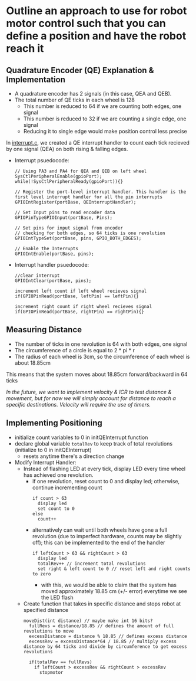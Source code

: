 # Outline an approach to use for robot motor control such that you can define a position and have the robot reach it



## Quadrature Encoder (QE) Explanation & Implementation
- A quadrature encoder has 2 signals (in this case, QEA and QEB).
- The total number of QE ticks in each wheel is 128
  - This number is reduced to 64 if we are counting both edges, one signal
  - This number is reduced to 32 if we are counting a single edge, one signal
  - Reducing it to single edge would make position control less precise

In [interrupt.c](Robot_Library/interrupt.c), we created a QE interrupt handler to count each tick recieved by one signal (QEA) on both rising & falling edges.

- Interrupt psuedocode:
  ```
  // Using PA3 and PA4 for QEA and QEB on left wheel
  SysCtlPeripheralEnable(gpioPort);
  while(!SysCtlPeripheralReady(gpioPort)){}

  // Register the port-level interrupt handler. This handler is the first level interrupt handler for all the pin interrupts
  GPIOIntRegister(portBase, QEInterruptHandler);

  // Set Input pins to read encoder data
  GPIOPinTypeGPIOInput(portBase, Pins);

  // Set pins for input signal from encoder
  // checking for both edges, so 64 ticks is one revolution
  GPIOIntTypeSet(portBase, pins, GPIO_BOTH_EDGES);

  // Enable the Interrupts
  GPIOIntEnable(portBase, pins);
  ```

- Interrupt handler psuedocode:
  ```
  //clear interrupt
  GPIOIntClear(portBase, pins);
  
  increment left count if left wheel recieves signal
  if(GPIOPinRead(portBase, leftPin) == leftPin){}
  
  increment right count if right wheel recieves signal
  if(GPIOPinRead(portBase, rightPin) == rightPin){}
  ```

## Measuring Distance
- The number of ticks in one revolution is 64 with both edges, one signal
- The circumference of a circle is equal to 2 * pi * r
- The radius of each wheel is 3cm, so the circumference of each wheel is about 18.85cm

This means that the system moves about 18.85cm forward/backward in 64 ticks

*In the future, we want to implement velocity & ICR to test distance & movement, but for now we will simply account for distance to reach a specific destinations.
Velocity will require the use of timers.*



## Implementing Positioning
- initialize count variables to 0 in initQEInterrupt function
- declare global variable `totalRev` to keep track of total revolutions (initialize to 0 in initQEInterrupt)
  - resets anytime there's a direction change 
- Modify Interrupt Handler:
  - Instead of flashing LED at every tick, display LED every time wheel has achieved one revolution.
    - if one revolution, reset count to 0 and display led; otherwise, continue incrementing count<br>
      ```
      if count > 63
        display led
        set count to 0
      else
        count++
      ```
    - alternatively can wait until both wheels have gone a full revolution (due to imperfect hardware, counts may be slightly off);
      this can be implemented to the end of the handler
      ```
      if leftCount > 63 && rightCount > 63
        display led
        totalRev++ // increment total revolutions
        set right & left count to 0 // reset left and right counts to zero
      ```
      - with this, we would be able to claim that the system has moved approximately 18.85 cm (+/- error) everytime we see the LED flash
  - Create function that takes in specific distance and stops robot at specified distance
    ```
    moveDist(int distance) // maybe make int 16 bits?
      fullRevs = distance/18.85 // defines the amount of full revolutions to move
      excessDistance = distance % 18.85 // defines excess distance
      excessRev = excessDistance*64 / 18.85 // multiply excess distance by 64 ticks and divide by circumference to get excess revolutions

      if(totalRev == fullRevs)
        if leftCount > excessRev && rightCount > excessRev
          stopmotor
    ```




